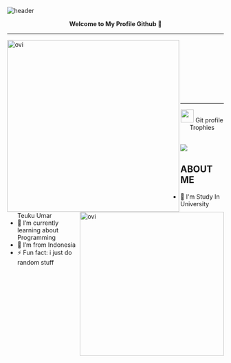 ![header](https://user-images.githubusercontent.com/73381115/204138853-7e2a6e0c-9804-4224-a786-23eea0f4c26b.png)




<p align="center"><b>Welcome to My Profile Github 👋</b></p>
  
<hr>
<p><img align="left" src="https://github-readme-stats.vercel.app/api?username=koreoxy&show_icons=true&theme=dark" alt="ovi" width="400"/></p>
<p>&nbsp;<img align="right" src="https://github-readme-stats.vercel.app/api/top-langs?username=koreoxy&show_icons=true&locale=en&layout=compact&theme=dark" alt="ovi" width="335" />
</p>
<br><br><br><br><br><br>

<hr>



<p align="center"><img src="https://media.giphy.com/media/QaMcXSekUWx7aogAUr/giphy.gif" width="30" />&nbsp;Git profile Trophies</p><br>
<img src="https://github-profile-trophy.vercel.app/?username=koreoxy&theme=onestar" />



## ABOUT ME

- 🔭 I'm Study In University Teuku Umar
- 🌱 I’m currently learning about Programming
- 🤔 I’m from Indonesia
- ⚡ Fun fact: i just do random stuff

